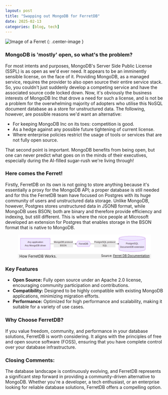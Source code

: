 ```yaml
---
layout: post
title: "Swapping out MongoDB for FerretDB"
date: 2025-02-13
categories: [blog, tech]
---
```


![Image of a Ferret](https://upload.wikimedia.org/wikipedia/commons/thumb/3/31/Mustela_putorius_furo_profile.JPG/640px-Mustela_putorius_furo_profile.jpg)
{: .center-image }

### MongoDB is 'mostly' open, so what's the problem?
For most intents and purposes, MongoDB's Server Side Public License (SSPL) is as open as we'd ever need. It appears to be an imminently sensible license, on the face of it. Providing MongoDB, as a managed service, requires the provider to also open source their entire service stack. So, you couldn't just suddenly develop a competing service and have the associated source code locked down. Now, it's obviously the business interests of MongoDB Inc that drove a need for such a license, and is not be a problem for the overwhelming majority of adopters who utilise this NoSQL document database as a store for unstructured data. The following, however, are possible reasons we'd want an alternative:

 - For keeping MongoDB Inc on its toes: competition is good.
 - As a hedge against any possible future tightening of current license.
 - Where enterprise policies restrict the usage of tools or services that are not fully open source.

 That second point is important. MongoDB benefits from being open, but one can never predict what goes on in the minds of their executives, especially during the AI-filled sugar-rush we're living through!   

### Here comes the Ferret!
Firstly, FerretDB on its own is not going to store anything because it's essentially a proxy for the MongoDB API; a proper database is still needed and for this the FerretDB team have focused on Postgres with its huge community of users and unstructured data storage. Unlike MongoDB, however, Postgres stores unstructured data in JSONB format, while MongoDB uses BSON; both are binary and therefore provide efficiency and indexing, but still different. This is where the nice people at Microsoft developed an extension for Postgres that enables storage in the BSON format that is native to MongoDB.

<figure>
    <img src="/images/ferret-db-postgres-documentdb.png" alt="How FerretDb works">
    <figcaption style="background-color: #f0f0f0; font-size: smaller; padding-left:5px">How FerretDB Works.
    <small style="float: right; padding-right:5px">Source: <a href="https://docs.ferretdb.io">Ferret DB Documentation</a></small></figcaption>
</figure>

### Key Features
- **Open Source:** Fully open source under an Apache 2.0 license, encouraging community participation and contributions.
- **Compatibility:** Designed to be highly compatible with existing MongoDB applications, minimizing migration efforts.
- **Performance:** Optimized for high performance and scalability, making it suitable for a variety of use cases.

### Why Choose FerretDB?
If you value freedom, community, and performance in your database solutions, FerretDB is worth considering. It aligns with the principles of free and open source software (FOSS), ensuring that you have complete control over your database infrastructure.

### Closing Comments:
The database landscape is continuously evolving, and FerretDB represents a significant step forward in providing a community-driven alternative to MongoDB. Whether you're a developer, a tech enthusiast, or an enterprise looking for reliable database solutions, FerretDB offers a compelling option.
